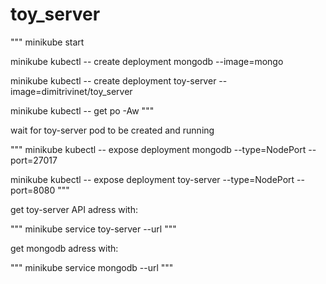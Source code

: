 # toy_server

"""
minikube start

minikube kubectl -- create deployment mongodb --image=mongo

minikube kubectl -- create deployment toy-server --image=dimitrivinet/toy_server

minikube kubectl -- get po -Aw 
"""

wait for toy-server pod to be created and running

"""
minikube kubectl -- expose deployment mongodb --type=NodePort --port=27017

minikube kubectl -- expose deployment toy-server --type=NodePort --port=8080
"""

get toy-server API adress with: 

"""
minikube service toy-server --url
"""

get mongodb adress with: 

"""
minikube service mongodb --url
"""
